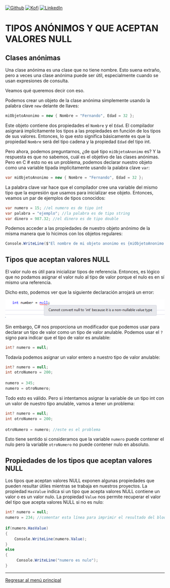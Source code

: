 [![Github][github-shield]][github-url]
[![Kofi][kofi-shield]][kofi-url]
[![LinkedIn][linkedin-shield]][linkedin-url]

# TIPOS ANÓNIMOS Y QUE ACEPTAN VALORES NULL

## Clases anónimas

Una clase anónima es una clase que no tiene nombre. Esto suena extraño, pero a veces una clase anónima puede ser útil, especialmente cuando se usan expresiones de consulta.

Veamos qué queremos decir con eso.

Podemos crear un objeto de la clase anónima simplemente usando la palabra clave `new` delante de llaves:

```csharp
miObjetoAnonimo = new { Nombre = "Fernando", Edad = 32 };
```

Este objeto contiene dos propiedades el `Nombre` y el `Edad`. El compilador asignará implícitamente los tipos a las propiedades en función de los tipos de sus valores. Entonces, lo que esto significa básicamente es que la propiedad `Nombre` será del tipo cadena y la propiedad `Edad` del tipo int.

Pero ahora, podemos preguntarnos, ¿de qué tipo `miObjetoAnonimo` es? Y la respuesta es que no sabemos, cuál es el objetivo de las clases anónimas. Pero en C # esto no es un problema, podemos declarar nuestro objeto como una variable tipada implícitamente usando la palabra clave `var`:

```csharp
var miObjetoAnonimo = new { Nombre = "Fernando", Edad = 32 };
```

La palabra clave var hace que el compilador cree una variable del mismo tipo que la expresión que usamos para inicializar ese objeto. Entonces, veamos un par de ejemplos de tipos conocidos:

```csharp
var numero = 15; //el numero es de tipo int
var palabra = "ejemplo"; //la palabra es de tipo string
var dinero = 987.32; //el dinero es de tipo double
```

Podemos acceder a las propiedades de nuestro objeto anónimo de la misma manera que lo hicimos con los objetos regulares:

```csharp
Console.WriteLine($"El nombre de mi objeto anonimo es {miObjetoAnonimo.Nombre}, y su edad es {miObjetoAnonimo.Edad}");
```

## Tipos que aceptan valores NULL

El valor nulo es útil para inicializar tipos de referencia. Entonces, es lógico que no podamos asignar el valor nulo al tipo de valor porque el nulo es en sí mismo una referencia.

Dicho esto, podemos ver que la siguiente declaración arrojará un error:

![img01](../../.github/img/poo/lesson03/01.png)

Sin embargo, C# nos proporciona un modificador que podemos usar para declarar un tipo de valor como un tipo de valor anulable. Podemos usar el `?` signo para indicar que el tipo de valor es anulable:

```csharp
int? numero = null;
```

Todavía podemos asignar un valor entero a nuestro tipo de valor anulable:

```csharp
int? numero = null;
int otroNumero = 200;

numero = 345;
numero = otroNumero;
```

Todo esto es válido. Pero si intentamos asignar la variable de un tipo int con un valor de nuestro tipo anulable, vamos a tener un problema:

```csharp
int? numero = null;
int otroNumero = 200;

otroNumero = numero; //este es el problema
```

Esto tiene sentido si consideramos que la variable `numero` puede contener el nulo pero la variable `otroNumero` no puede contener nulo en absoluto.

## Propiedades de los tipos que aceptan valores NULL

Los tipos que aceptan valores NULL exponen algunas propiedades que pueden resultar útiles mientras se trabaja en nuestros proyectos. La propiedad `HasValue` indica si un tipo que acepta valores NULL contiene un valor o es un valor nulo. La propiedad `Value` nos permite recuperar el valor del tipo que acepta valores NULL si no es nulo:

```csharp
int? numero = null;
numero = 234; //comentar esta línea para imprimir el resultado del bloque else

if(numero.HasValue)
{
    Console.WriteLine(numero.Value);
}
else
{
     Console.WriteLine("numero es nulo");
}
```

---
[Regresar al menú principal](https://github.com/FernandoCalmet/dotnet-6-essencial)

<!--- reference style links --->
[github-shield]: https://img.shields.io/badge/-@fernandocalmet-%23181717?style=flat-square&logo=github
[github-url]: https://github.com/fernandocalmet
[kofi-shield]: https://img.shields.io/badge/-@fernandocalmet-%231DA1F2?style=flat-square&logo=kofi&logoColor=ff5f5f
[kofi-url]: https://ko-fi.com/fernandocalmet
[linkedin-shield]: https://img.shields.io/badge/-fernandocalmet-blue?style=flat-square&logo=Linkedin&logoColor=white&link=https://www.linkedin.com/in/fernandocalmet
[linkedin-url]: https://www.linkedin.com/in/fernandocalmet
